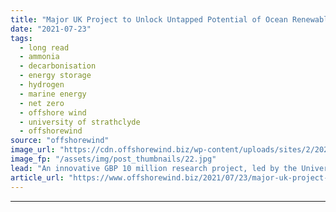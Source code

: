 ```yaml
---
title: "Major UK Project to Unlock Untapped Potential of Ocean Renewable Energy Fuels"
date: "2021-07-23"
tags: 
  - long read
  - ammonia
  - decarbonisation
  - energy storage
  - hydrogen
  - marine energy
  - net zero
  - offshore wind
  - university of strathclyde
  - offshorewind
source: "offshorewind"
image_url: "https://cdn.offshorewind.biz/wp-content/uploads/sites/2/2020/07/27120355/ScottishPower-Renewables.jpg"
image_fp: "/assets/img/post_thumbnails/22.jpg"
lead: "An innovative GBP 10 million research project, led by the University of Strathclyde, has"
article_url: "https://www.offshorewind.biz/2021/07/23/major-uk-project-to-unlock-untapped-potential-of-ocean-renewable-energy-fuels/"
---
```


---
